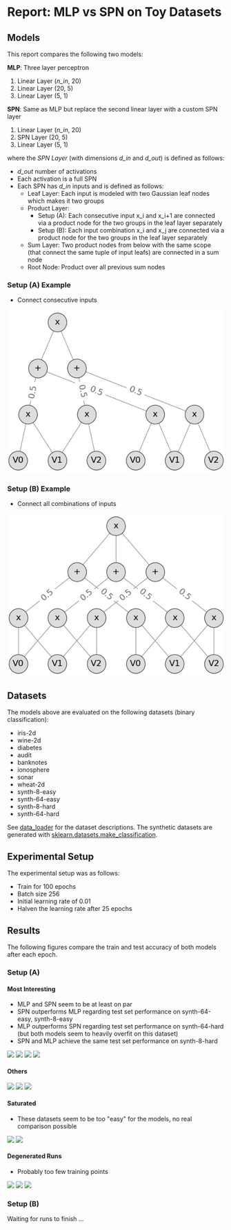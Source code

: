 # Report: MLP vs SPN on Toy Datasets

## Models

This report compares the following two models:

**MLP**: Three layer perceptron

1) Linear Layer (*n\_in*, 20)
2) Linear Layer (20, 5)
3) Linear Layer (5, 1)


**SPN**: Same as MLP but replace the second linear layer with a custom SPN layer

1) Linear Layer (*n\_in*, 20)
2) SPN Layer (20, 5)
3) Linear Layer (5, 1)

where the _SPN Layer_ (with dimensions *d\_in* and *d\_out*) is defined as follows:

- *d\_out* number of activations
- Each activation is a full SPN
- Each SPN has *d\_in* inputs and is defined as follows:
  - Leaf Layer: Each input is modeled with two Gaussian leaf nodes which makes it two groups
  - Product Layer: 
    - Setup (A): Each consecutive input x\_i and x\_i+1 are connected via a product node for the two groups in the leaf layer separately
    - Setup (B): Each input combination x\_i and x\_j are connected via a product node for the two groups in the leaf layer separately
  - Sum Layer: Two product nodes from below with the same scope (that connect the same tuple of input leafs) are connected in a sum node
  - Root Node: Product over all previous sum nodes

### Setup (A) Example

- Connect consecutive inputs

![](./spn-A.png)

### Setup (B) Example

- Connect all combinations of inputs

![](./spn-B.png)

## Datasets

The models above are evaluated on the following datasets (binary classification):

- iris-2d
- wine-2d
- diabetes
- audit
- banknotes
- ionosphere
- sonar
- wheat-2d
- synth-8-easy
- synth-64-easy
- synth-8-hard
- synth-64-hard

See [data_loader](../../src/data/data_loader.py) for the dataset descriptions.
The synthetic datasets are generated with [sklearn.datasets.make_classification](https://scikit-learn.org/stable/modules/generated/sklearn.datasets.make_classification.html).

## Experimental Setup

The experimental setup was as follows:

- Train for 100 epochs
- Batch size 256
- Initial learning rate of 0.01
- Halven the learning rate after 25 epochs

## Results

The following figures compare the train and test accuracy of both models after each epoch.

### Setup (A)

#### Most Interesting

- MLP and SPN seem to be at least on par
- SPN outperforms MLP regarding test set performance on synth-64-easy, synth-8-easy
- MLP outperforms SPN regarding test set performance on synth-64-hard (but both models seem to heavily overfit on this dataset)
- SPN and MLP achieve the same test set performance on synth-8-hard

![](../figures/setup-a/synth-64-easy.png)
![](../figures/setup-a/synth-64-hard.png)
![](../figures/setup-a/synth-8-easy.png)
![](../figures/setup-a/synth-8-hard.png)

#### Others

![](../figures/setup-a/ionosphere.png)
![](../figures/setup-a/sonar.png)
![](../figures/setup-a/wheat-2d.png)

#### Saturated

- These datasets seem to be too "easy" for the models, no real comparison possible

![](../figures/setup-a/audit.png)
![](../figures/setup-a/banknotes.png)

#### Degenerated Runs

- Probably too few training points

![](../figures/setup-a/wine-2d.png)
![](../figures/setup-a/iris-2d.png)
![](../figures/setup-a/diabetes.png)


### Setup (B)

Waiting for runs to finish ...
